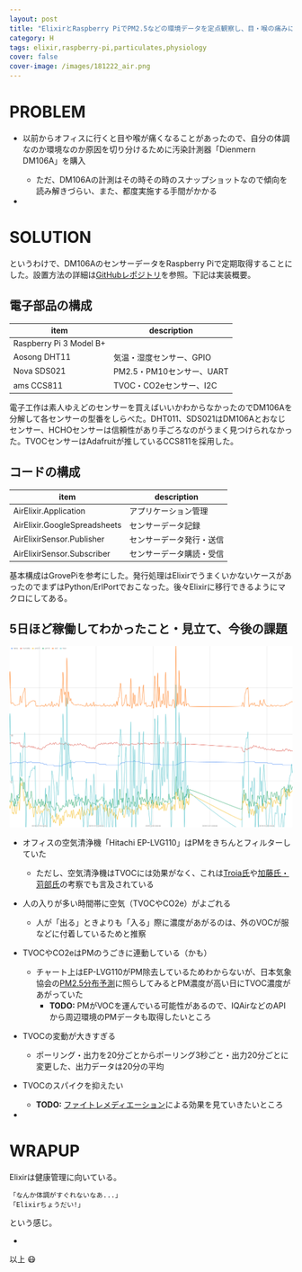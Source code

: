```yaml
---
layout: post
title: "ElixirとRaspberry PiでPM2.5などの環境データを定点観察し、目・喉の痛みに備える"
category: H
tags: elixir,raspberry-pi,particulates,physiology
cover: false
cover-image: /images/181222_air.png
---
```


# PROBLEM
- 以前からオフィスに行くと目や喉が痛くなることがあったので、自分の体調なのか環境なのか原因を切り分けるために汚染計測器「Dienmern DM106A」を購入
    - ただ、DM106Aの計測はその時その時のスナップショットなので傾向を読み解きづらい、また、都度実施する手間がかかる

-

# SOLUTION
というわけで、DM106AのセンサーデータをRaspberry Piで定期取得することにした。設置方法の詳細は[GitHubレポジトリ](https://github.com/nabinno/air_elixir)を参照。下記は実装概要。

## 電子部品の構成

| item                    | description               |
|-------------------------|---------------------------|
| Raspberry Pi 3 Model B+ |                           |
| Aosong DHT11            | 気温・湿度センサー、GPIO  |
| Nova SDS021             | PM2.5・PM10センサー、UART |
| ams CCS811              | TVOC・CO2eセンサー、I2C   |

電子工作は素人ゆえどのセンサーを買えばいいかわからなかったのでDM106Aを分解して各センサーの型番をしらべた。DHT011、SDS021はDM106Aとおなじセンサー、HCHOセンサーは信頼性があり手ごろなのがうまく見つけられなかった。TVOCセンサーはAdafruitが推しているCCS811を採用した。

## コードの構成

| item                         | description              |
|------------------------------|--------------------------|
| AirElixir.Application        | アプリケーション管理     |
| AirElixir.GoogleSpreadsheets | センサーデータ記録       |
| AirElixirSensor.Publisher    | センサーデータ発行・送信 |
| AirElixirSensor.Subscriber   | センサーデータ購読・受信 |

基本構成はGrovePiを参考にした。発行処理はElixirでうまくいかないケースがあったのでまずはPython/ErlPortでおこなった。後々Elixirに移行できるようにマクロにしてある。

## 5日ほど稼働してわかったこと・見立て、今後の課題
![](https://github.com/nabinno/nabinno.github.io/raw/master/_posts/images/181222_air.png)

- オフィスの空気清浄機「Hitachi EP-LVG110」はPMをきちんとフィルターしていた
    - ただし、空気清浄機はTVOCには効果がなく、これは[Troia氏](https://www.quantifiedbob.com/understanding-my-indoor-environment-part-1-air-quality/)や[加藤氏・苅部氏](https://www.nippon-chem.co.jp/dcms_media/other/cre2000-9.pdf)の考察でも言及されている
- 人の入りが多い時間帯に空気（TVOCやCO2e）がよごれる
    - 人が「出る」ときよりも「入る」際に濃度があがるのは、外のVOCが服などに付着しているためと推察
- TVOCやCO2eはPMのうごきに連動している（かも）
    - チャート上はEP-LVG110がPM除去しているためわからないが、日本気象協会の[PM2.5分布予測](https://tenki.jp/pm25/)に照らしてみるとPM濃度が高い日にTVOC濃度があがっていた
        - **TODO:** PMがVOCを運んでいる可能性があるので、IQAirなどのAPIから周辺環境のPMデータも取得したいところ
- TVOCの変動が大きすぎる
    - ポーリング・出力を20分ごとからポーリング3秒ごと・出力20分ごとに変更した、出力データは20分の平均
- TVOCのスパイクを抑えたい
    - **TODO:** [ファイトレメディエーション](https://ja.wikipedia.org/wiki/%E3%83%95%E3%82%A1%E3%82%A4%E3%83%88%E3%83%AC%E3%83%A1%E3%83%87%E3%82%A3%E3%82%A8%E3%83%BC%E3%82%B7%E3%83%A7%E3%83%B3)による効果を見ていきたいところ

-

# WRAPUP
Elixirは健康管理に向いている。

```txt
「なんか体調がすぐれないなあ...」
「Elixirちょうだい!」
```

という感じ。

-

以上 :mask:
